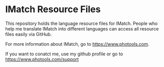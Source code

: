 # IMatch Resource Files
This repository holds the language resource files for IMatch.  People who help me translate IMatch into different languages can access all resource files easily via GitHub.

For more information about IMatch, go to https://www.photools.com.

If you want to conatct me, use my github profile or go to https://www.photools.com/support

